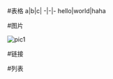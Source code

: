 #表格
a|b|c|
-|-|-
hello|world|haha

#图片

![pic1](https://csdnimg.cn/medal/qixiebiaobing4@240.png "alt info")

#链接

#列表